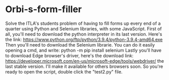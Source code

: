 # Orbi-s-form-filler
Solve the ITLA's students problem of having to fill forms up every end of a quarter using Python and Selenium libraries, with some JavaScript.
First of all, you'll need to download the python interpreter in its last version. Here's the link: https://www.python.org/ftp/python/3.9.4/python-3.9.4-amd64.exe
Then you'll need to download the Selenium librarie. You can do it easily opening a cmd, and write: python -m pip install selenium
Lastly you'll have to download Edge browser's driver, here's the download link: https://developer.microsoft.com/en-us/microsoft-edge/tools/webdriver/ the last stable version. I'll make it available for others browsers soon.
So you're ready to open the script, double click the "test2.py" file.
